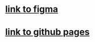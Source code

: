 # <a href="https://www.figma.com/file/eO0GtPpzjkHGKx9nfxH3oG/Webovio?node-id=7%3A2">link to figma</a>
# <a href="https://nazarbekuly7.github.io/flycinema/login.html">link to github pages</a>

